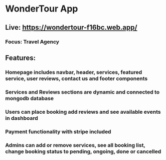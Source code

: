 # WonderTour App

## Live: https://wondertour-f16bc.web.app/

### Focus: Travel Agency

## Features:

### Homepage includes navbar, header, services, featured service, user reviews, contact us and footer components

### Services and Reviews sections are dynamic and connected to mongodb database

### Users can place booking add reviews and see available events in dashboard

### Payment functionality with stripe included

### Admins can add or remove services, see all booking list, change booking status to pending, ongoing, done or cancelled
